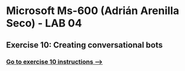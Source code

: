 # Microsoft Ms-600 (Adrián Arenilla Seco) - LAB 04


## Exercise 10: Creating conversational bots
### [Go to exercise 10 instructions -->](11-Exercise-10-Creating-conversational-bots.md)


